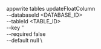 appwrite tables updateFloatColumn \
        --databaseId <DATABASE_ID> \
        --tableId <TABLE_ID> \
        --key '' \
        --required false \
        --default null \



